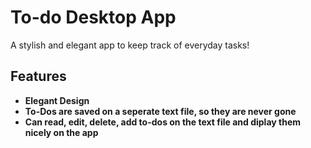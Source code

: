 # To-do Desktop App

A stylish and elegant app to keep track of everyday tasks!

## Features

- **Elegant Design**
- **To-Dos are saved on a seperate text file, so they are never gone**
- **Can read, edit, delete, add to-dos on the text file and diplay them nicely on the app**  
